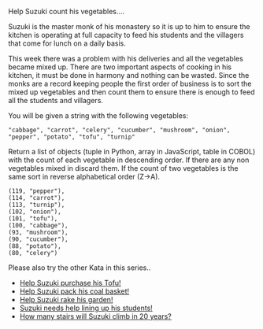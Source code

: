 Help Suzuki count his vegetables....

Suzuki is the master monk of his monastery so it is up to him to ensure the kitchen is operating at full capacity to feed his students and the villagers that come for lunch on a daily basis. 

This week there was a problem with his deliveries and all the vegetables became mixed up. There are two important aspects of cooking in his kitchen, it must be done in harmony and nothing can be wasted. Since the monks are a record keeping people the first order of business is to sort the mixed up vegetables and then count them to ensure there is enough to feed all the students and villagers.

You will be given a string with the following vegetables: 


```
"cabbage", "carrot", "celery", "cucumber", "mushroom", "onion", "pepper", "potato", "tofu", "turnip"
```

Return a list of objects (tuple in Python, array in JavaScript, table in COBOL) with the count of each vegetable in descending order. If there are any non vegetables mixed in discard them. If the count of two vegetables is the same sort in reverse alphabetical order (Z->A).

```
(119, "pepper"),
(114, "carrot"),
(113, "turnip"),
(102, "onion"),
(101, "tofu"),
(100, "cabbage"),
(93, "mushroom"),
(90, "cucumber"),
(88, "potato"),
(80, "celery")
```

Please also try the other Kata in this series..

* [Help Suzuki purchase his Tofu!](https://www.codewars.com/kata/57d4ecb8164a67b97c00003c)
* [Help Suzuki pack his coal basket!](https://www.codewars.com/kata/57f09d0bcedb892791000255)
* [Help Suzuki rake his garden!](https://www.codewars.com/kata/571c1e847beb0a8f8900153d)
* [Suzuki needs help lining up his students!](https://www.codewars.com/kata/5701800886306a876a001031)
* [How many stairs will Suzuki climb in 20 years?](https://www.codewars.com/kata/56fc55cd1f5a93d68a001d4e)